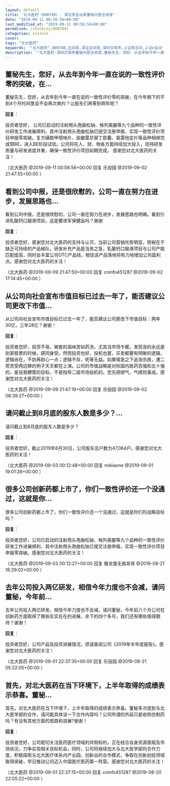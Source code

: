 ```yaml
---
layout: default
title: '北大医药（000788）- 深交所互动易董秘问答全收录'
date: "2019-09-11 00:56:56+00:00"
last_modified_at: "2019-09-11 00:56:56+00:00"
permalink: /stock/sz/000788/
categories: szstock
cover: 
tags: "北大医药"
keywords: '"北大医药",000788,互动易,深证互动易,深圳交易所,上证易互动,上证e互动'
description: '"北大医药-深圳交易所董秘问答全收录,董秘先生，您好，从去年到今年一直在说的一致性评价零的突破，在今年剩下的不到4个月时间里会不会再次爽约？让股东们再等到明年呢？"'
---
```


## 董秘先生，您好，从去年到今年一直在说的一致性评价零的突破，在...

董秘先生，您好，从去年到今年一直在说的一致性评价零的突破，在今年剩下的不到4个月时间里会不会再次爽约？让股东们再等到明年呢？

**回复**：

投资者您好， 公司已启动的注射用头孢曲松钠、格列美脲等九个品种的一致性评价研发工作进展顺利，其中注射用头孢曲松钠已提交注册申报，实现一致性评价项目申报零突破。复方磺胺甲噁唑片、盐酸雷尼替丁胶囊、氯雷他定片等品种相继完成预BE，进入BE阶段试验。公司将在人、财、物各方面持续加大投入，坚持研发质量与研发进度并重，确保一致性评价项目如期完成。 感谢您对北大医药的关注！ 

（北大医药  @2019-09-11 00:56:56+00:00 回复 乐投园  @2019-09-02 21:47:55+00:00 ）

## 看到公司中报，还是很欣慰的，公司一直在努力在进步，发展思路也...

看到公司中报，还是很欣慰的，公司一直在努力在进步，发展思路也明确。看到引进乳酸钙口服液项目，这是要进军保健品吗？谢谢

**回复**：

投资者您好，感谢您对北大医药的支持与认可，当前公司营销优势明显，短板在于缺乏可持续的产品梯队，研发补充产品是当务之急，乳酸钙口服液项目与公司产能匹配度高，同时会丰富公司OTC产品线，相信该产品落地将有力地增加公司盈利点。感谢您对北大医药的关注！ 

（北大医药  @2019-09-09 21:47:50+00:00 回复 cninfo451287  @2019-09-02 17:14:45+00:00 ）

## 从公司向社会宣布市值目标已过去一年了，能否建议公司更改下市值...

从公司向社会宣布市值目标已过去一年了，能否建议公司更改下市值目标：两年30亿，三年28亿？谢谢！

**回复**：

投资者您好，投资不易，被套的滋味苦如药汤，尤其当市场乍暖，发现涨的永远是别家股票的时候，感同身受。然而投资也好，投机也罢，买卖都要有明晰的逻辑，逻辑尚在，不妨再耐心一点；逻辑不存，死等无益。如果情急之下追涨杀跌，遭二茬苦受两边罪的例子天天都在上演。公司的市值战略是对标国内医药百强和五十强的，是自我鞭策的目标，不是指导二级市场投机的。您先顺顺气，气顺则事成。感谢您对北大医药的关注！ 

（北大医药  @2019-09-09 21:47:19+00:00 回复 乐投园  @2019-09-02 08:39:27+00:00 ）

## 请问截止到8月底的股东人数是多少？...

请问截止到8月底的股东人数是多少？

**回复**：

投资者您好，截止2019年8月30日，公司股东总户数为47,064户。感谢您对北大医药的关注！ 

（北大医药  @2019-09-03 00:12:48+00:00 回复 nokiaone  @2019-09-01 19:01:28+00:00 ）

## 很多公司创新药都上市了，你们一致性评价还一个没通过，这就是你...

很多公司创新药都上市了，你们一致性评价还一个没通过，这就是你们的战略目标吗？

**回复**：

投资者您好，公司已启动的注射用头孢曲松钠、格列美脲等九个品种的一致性评价研发工作进展顺利，其中注射用头孢曲松钠已提交注册申报，实现一致性评价项目申报零突破。感谢您对北大医药的关注！ 

（北大医药  @2019-09-03 00:12:27+00:00 回复 傲龙堡无痕哥哥  @2019-08-21 18:29:02+00:00 ）

## 去年公司投入两亿研发，相信今年力度也不会减，请问董秘，今年前...

去年公司投入两亿研发，相信今年力度也不会减，请问董秘，今年前八个月公司在创新药方面取得了哪些实实在在的进展，余下的四个多月，我们还有哪些值得期待？谢谢！

**回复**：

投资者您好，公司产品及投资进展情况，烦请查阅公司《2019年半年度报告》。感谢您对北大医药的关注！ 

（北大医药  @2019-09-01 22:37:35+00:00 回复 乐投园  @2019-08-21 05:22:05+00:00 ）

## 首先，对北大医药在当下环境下，上半年取得的成绩表示恭喜。董秘...

首先，对北大医药在当下环境下，上半年取得的成绩表示恭喜。董秘多次提到与北大医学部的合作，请问能具体谈一下合作内容吗？公司所谓的外延只是收购仿制药吗？有没有其他方面的思路和进展?谢谢！

**回复**：

投资者您好，公司密切关注医药医疗领域的并购标的，正在结合自身资源禀赋及市场状况，力争实现相关目标机会。同时，公司将继续加大与北大医学部的合作力度，积极探索与北大医疗体系内产业园、创新谷的合作模式，争取在创新创投领域取得突破，早日推动公司迈入中国医疗医药第一阵营。感谢您对北大医药的关注！ 

（北大医药  @2019-09-01 22:37:15+00:00 回复 cninfo451287  @2019-08-20 22:05:22+00:00 ）

